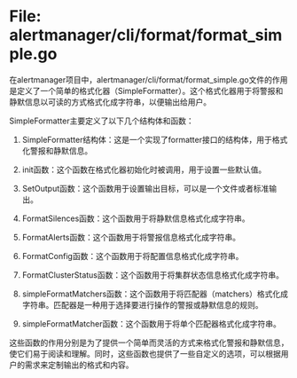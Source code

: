 # File: alertmanager/cli/format/format_simple.go

在alertmanager项目中，alertmanager/cli/format/format_simple.go文件的作用是定义了一个简单的格式化器（SimpleFormatter）。这个格式化器用于将警报和静默信息以可读的方式格式化成字符串，以便输出给用户。

SimpleFormatter主要定义了以下几个结构体和函数：

1. SimpleFormatter结构体：这是一个实现了formatter接口的结构体，用于格式化警报和静默信息。

2. init函数：这个函数在格式化器初始化时被调用，用于设置一些默认值。

3. SetOutput函数：这个函数用于设置输出目标，可以是一个文件或者标准输出。

4. FormatSilences函数：这个函数用于将静默信息格式化成字符串。

5. FormatAlerts函数：这个函数用于将警报信息格式化成字符串。

6. FormatConfig函数：这个函数用于将配置信息格式化成字符串。

7. FormatClusterStatus函数：这个函数用于将集群状态信息格式化成字符串。

8. simpleFormatMatchers函数：这个函数用于将匹配器（matchers）格式化成字符串。匹配器是一种用于选择要进行操作的警报或静默信息的规则。

9. simpleFormatMatcher函数：这个函数用于将单个匹配器格式化成字符串。

这些函数的作用分别是为了提供一个简单而灵活的方式来格式化警报和静默信息，使它们易于阅读和理解。同时，这些函数也提供了一些自定义的选项，可以根据用户的需求来定制输出的格式和内容。

